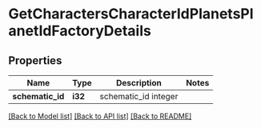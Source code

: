 # GetCharactersCharacterIdPlanetsPlanetIdFactoryDetails

## Properties

Name | Type | Description | Notes
------------ | ------------- | ------------- | -------------
**schematic_id** | **i32** | schematic_id integer | 

[[Back to Model list]](../README.md#documentation-for-models) [[Back to API list]](../README.md#documentation-for-api-endpoints) [[Back to README]](../README.md)


